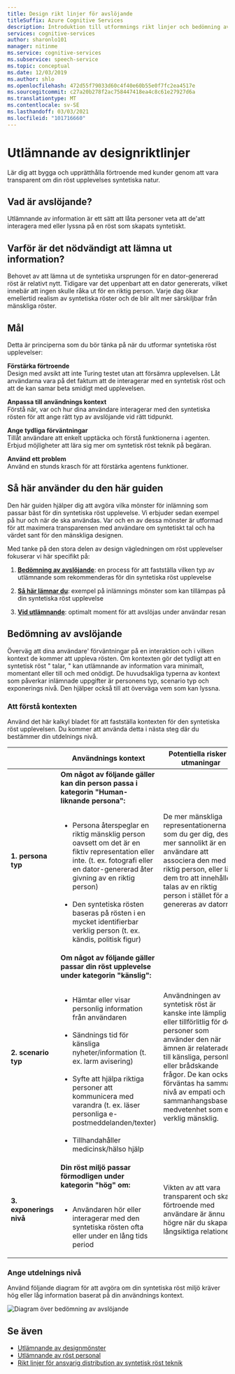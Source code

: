 ```yaml
---
title: Design rikt linjer för avslöjande
titleSuffix: Azure Cognitive Services
description: Introduktion till utformnings rikt linjer och bedömning av utdelnings nivå.
services: cognitive-services
author: sharonlo101
manager: nitinme
ms.service: cognitive-services
ms.subservice: speech-service
ms.topic: conceptual
ms.date: 12/03/2019
ms.author: shlo
ms.openlocfilehash: 472d55f79033d60c4f40e60b55e0f7fc2ea4517e
ms.sourcegitcommit: c27a20b278f2ac758447418ea4c8c61e27927d6a
ms.translationtype: MT
ms.contentlocale: sv-SE
ms.lasthandoff: 03/03/2021
ms.locfileid: "101716660"
---
```

# <a name="disclosure-design-guidelines"></a>Utlämnande av designriktlinjer
Lär dig att bygga och upprätthålla förtroende med kunder genom att vara transparent om din röst upplevelses syntetiska natur.

## <a name="what-is-disclosure"></a>Vad är avslöjande?

Utlämnande av information är ett sätt att låta personer veta att de&#39;att interagera med eller lyssna på en röst som skapats syntetiskt.

## <a name="why-is-disclosure-necessary"></a>Varför är det nödvändigt att lämna ut information?

Behovet av att lämna ut de syntetiska ursprungen för en dator-genererad röst är relativt nytt. Tidigare var det uppenbart att en dator genererats, vilket innebär att ingen skulle råka ut för en riktig person. Varje dag ökar emellertid realism av syntetiska röster och de blir allt mer särskiljbar från mänskliga röster.

## <a name="goals"></a>Mål
Detta är principerna som du bör tänka på när du utformar syntetiska röst upplevelser:

**Förstärka förtroende**
<br>Design med avsikt att inte Turing testet utan att försämra upplevelsen. Låt användarna vara på det faktum att de interagerar med en syntetisk röst och att de kan samar beta smidigt med upplevelsen.

**Anpassa till användnings kontext**
<br>Förstå när, var och hur dina användare interagerar med den syntetiska rösten för att ange rätt typ av avslöjande vid rätt tidpunkt.

**Ange tydliga förväntningar**
<br>Tillåt användare att enkelt upptäcka och förstå funktionerna i agenten. Erbjud möjligheter att lära sig mer om syntetisk röst teknik på begäran.

**Använd ett problem**
<br>Använd en stunds krasch för att förstärka agentens funktioner.

## <a name="how-to-use-this-guide"></a>Så här använder du den här guiden

Den här guiden hjälper dig att avgöra vilka mönster för inlämning som passar bäst för din syntetiska röst upplevelse. Vi erbjuder sedan exempel på hur och när de ska användas. Var och en av dessa mönster är utformad för att maximera transparensen med användare om syntetiskt tal och ha värdet sant för den mänskliga designen.

Med tanke på den stora delen av design vägledningen om röst upplevelser fokuserar vi här specifikt på:

1. [**Bedömning av avslöjande**](#disclosure-assessment): en process för att fastställa vilken typ av utlämnande som rekommenderas för din syntetiska röst upplevelse

2. [**Så här lämnar du**](concepts-disclosure-patterns.md): exempel på inlämnings mönster som kan tillämpas på din syntetiska röst upplevelse

3. [**Vid utlämnande**](concepts-disclosure-patterns.md#when-to-disclose): optimalt moment för att avslöjas under användar resan

## <a name="disclosure-assessment"></a>Bedömning av avslöjande
Överväg att dina användare&#39; förväntningar på en interaktion och i vilken kontext de kommer att uppleva rösten. Om kontexten gör det tydligt att en syntetisk röst &quot; talar, &quot; kan utlämnande av information vara minimalt, momentant eller till och med onödigt. De huvudsakliga typerna av kontext som påverkar inlämnade uppgifter är personens typ, scenario typ och exponerings nivå. Den hjälper också till att överväga vem som kan lyssna.

### <a name="understand-context"></a>Att förstå kontexten

Använd det här kalkyl bladet för att fastställa kontexten för den syntetiska röst upplevelsen. Du kommer att använda detta i nästa steg där du bestämmer din utdelnings nivå.

|                                    | Användnings kontext                                                                                                                                                                                                                                                                                                                                                       | Potentiella risker & utmaningar                                                                                                                                                                                                                                                                                                                                                                       |
|------------------------------------|-----------------------------------------------------------------------------------------------------------------------------------------------------------------------------------------------------------------------------------------------------------------------------------------------------------------------------------------------------------------------|-----------------------------------------------------------------------------------------------------------------------------------------------------------------------------------------------------------------------------------------------------------------------------------------------------------------------------------------------------------------------------------------------------|
| **1. persona typ**               | **Om något av följande gäller kan din person passa i kategorin "Human-liknande persona":**<br><br><ul><li> Persona återspeglar en riktig mänsklig person oavsett om det är en fiktiv representation eller inte. (t. ex. fotografi eller en dator-genererad åter givning av en riktig person)<br><br><li> Den syntetiska rösten baseras på rösten i en mycket identifierbar verklig person (t. ex. kändis, politisk figur) | De mer mänskliga representationerna som du ger dig, desto mer sannolikt är en användare att associera den med en riktig person, eller låta dem tro att innehållet talas av en riktig person i stället för att genereras av datorn. </ul>                                                                                                                                                                      |
| **2. scenario typ**            | **Om något av följande gäller passar din röst upplevelse under kategorin "känslig":**<br><br><ul><li> Hämtar eller visar personlig information från användaren <br><br> <li> Sändnings tid för känsliga nyheter/information (t. ex. larm avisering)<br><br><li> Syfte att hjälpa riktiga personer att kommunicera med varandra (t. ex. läser personliga e-postmeddelanden/texter)<br><br> <li> Tillhandahåller medicinsk/hälso hjälp </ul>            | Användningen av syntetisk röst är kanske inte lämplig eller tillförlitlig för de personer som använder den när ämnen är relaterade till känsliga, personliga eller brådskande frågor. De kan också förväntas ha samma nivå av empati och sammanhangsbaserad medvetenhet som en verklig mänsklig. |
| **3. exponerings nivå** |**Din röst miljö passar förmodligen under kategorin "hög" om:** <br><br><ul><li>Användaren hör eller interagerar med den syntetiska rösten ofta eller under en lång tids period </ul>                                                                                                                                                                             | Vikten av att vara transparent och skapa förtroende med användare är ännu högre när du skapar långsiktiga relationer.                                                                                                                                                                                                                                                                      |

### <a name="determine-disclosure-level"></a>Ange utdelnings nivå

Använd följande diagram för att avgöra om din syntetiska röst miljö kräver hög eller låg information baserat på din användnings kontext.

  ![Diagram över bedömning av avslöjande](media/responsible-ai/disclosure-guidelines/flowchart.png)

## <a name="see-also"></a>Se även

* [Utlämnande av designmönster](concepts-disclosure-patterns.md)
* [Utlämnande av röst personal](/legal/cognitive-services/speech-service/disclosure-voice-talent?context=%2fazure%2fcognitive-services%2fspeech-service%2fcontext%2fcontext)
* [Rikt linjer för ansvarig distribution av syntetisk röst teknik](concepts-guidelines-responsible-deployment-synthetic.md)
